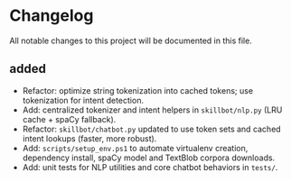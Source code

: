 # Changelog

All notable changes to this project will be documented in this file.

## added
- Refactor: optimize string tokenization into cached tokens; use tokenization for intent detection.
- Add: centralized tokenizer and intent helpers in `skillbot/nlp.py` (LRU cache + spaCy fallback).
- Refactor: `skillbot/chatbot.py` updated to use token sets and cached intent lookups (faster, more robust).
- Add: `scripts/setup_env.ps1` to automate virtualenv creation, dependency install, spaCy model and TextBlob corpora downloads.
- Add: unit tests for NLP utilities and core chatbot behaviors in `tests/`.
